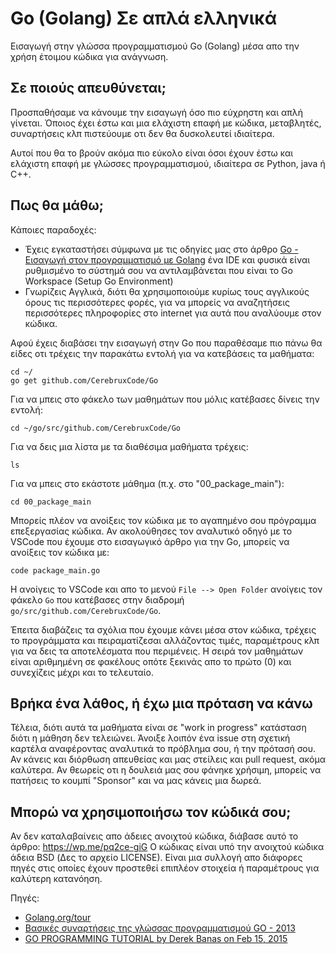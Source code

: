 # Go (Golang) Σε απλά ελληνικά
Εισαγωγή στην γλώσσα προγραμματισμού Go (Golang) μέσα απο την χρήση έτοιμου κώδικα για ανάγνωση.

## Σε ποιούς απευθύνεται;

Προσπαθήσαμε να κάνουμε την εισαγωγή όσο πιο εύχρηστη και απλή γίνεται. 
Όποιος έχει έστω και μια ελάχιστη επαφή με κώδικα, μεταβλητές, συναρτήσεις κλπ πιστεύουμε οτι δεν θα δυσκολευτεί ιδιαίτερα.

Αυτοί που θα το βρούν ακόμα πιο εύκολο είναι όσοι έχουν έστω και ελάχιστη επαφή με γλώσσες προγραμματισμού, ιδιαίτερα σε Python, java ή C++.

## Πως θα μάθω;

Κάποιες παραδοχές:
- Έχεις εγκαταστήσει σύμφωνα με τις οδηγίες μας στο άρθρο [Go - Εισαγωγή στον προγραμματισμό με Golang](https://cerebrux.net/2020/04/08/go-%cf%80%cf%81%ce%bf%ce%b3%cf%81%ce%b1%ce%bc%ce%bc%ce%b1%cf%84%ce%b9%cf%83%ce%bc%cf%8c%cf%82-golang/) ένα IDE και
φυσικά είναι ρυθμισμένο το σύστημά σου να αντιλαμβάνεται που είναι το Go Workspace (Setup Go Environment)
- Γνωρίζεις Αγγλικά, διότι θα χρησιμοποιούμε κυρίως τους αγγλικούς όρους τις περισσότερες φορές, για να μπορείς να αναζητήσεις περισσότερες πληροφορίες στο internet για αυτά που αναλύουμε στον κώδικα.

Αφού έχεις διαβάσει την εισαγωγή στην Go που παραθέσαμε πιο πάνω θα είδες οτι τρέχεις την παρακάτω εντολή για να κατεβάσεις τα μαθήματα:

```
cd ~/
go get github.com/CerebruxCode/Go
```
Για να μπεις στο φάκελο των μαθημάτων που μόλις κατέβασες δίνεις την εντολή:
```
cd ~/go/src/github.com/CerebruxCode/Go
```
Για να δεις μια λίστα με τα διαθέσιμα μαθήματα τρέχεις:
```
ls
```
Για να μπεις στο εκάστοτε μάθημα (π.χ. στο "00_package_main"):
```
cd 00_package_main
```
Μπορείς πλέον να ανοίξεις τον κώδικα με το αγαπημένο σου πρόγραμμα επεξεργασίας κώδικα. Αν ακολούθησες τον αναλυτικό οδηγό με το VSCode που έχουμε στο εισαγωγικό άρθρο για την Go, μπορείς να ανοίξεις τον κώδικα με:
```
code package_main.go
```
Η ανοίγεις το VSCode και απο το μενού `File --> Open Folder` ανοίγεις τον φάκελο `Go` που κατέβασες στην διαδρομή `go/src/github.com/CerebruxCode/Go`. 

Έπειτα διαβάζεις τα σχόλια που έχουμε κάνει μέσα στον κώδικα, τρέχεις το προγράμματα και πειραματίζεσαι αλλάζοντας τιμές, παραμέτρους κλπ για να δεις τα αποτελέσματα που περιμένεις. Η σειρά τον μαθημάτων είναι αριθμημένη σε φακέλους οπότε ξεκινάς απο το πρώτο (0) και συνεχίζεις μέχρι και το τελευταίο.

## Βρήκα ένα λάθος, ή έχω μια πρόταση να κάνω

Τέλεια, διότι αυτά τα μαθήματα είναι σε "work in progress" κατάσταση διότι η μάθηση δεν τελειώνει.
Άνοιξε λοιπόν ένα issue στη σχετική καρτέλα αναφέροντας αναλυτικά το πρόβλημα σου, ή την πρότασή σου. Αν κάνεις και διόρθωση απευθείας και μας στείλεις και pull request, ακόμα καλύτερα.
Αν θεωρείς οτι η δουλειά μας σου φάνηκε χρήσιμη, μπορείς να πατήσεις το κουμπί "Sponsor" και να μας κάνεις μια δωρεά.

## Μπορώ να χρησιμοποιήσω τον κώδικά σου;

Αν δεν καταλαβαίνεις απο άδειες ανοιχτού κώδικα, διάβασε αυτό το άρθρο: https://wp.me/pq2ce-giG
Ο κώδικας είναι υπό την ανοιχτού κώδικα άδεια BSD (Δες το αρχείο LICENSE). 
Είναι μια συλλογή απο διάφορες πηγές στις οποίες έχουν προστεθεί επιπλέον στοιχεία ή παραμέτρους για καλύτερη κατανόηση.

Πηγές:

* [Golang.org/tour](https://tour.golang.org/welcome/1)
* [Βασικές συναρτήσεις της γλώσσας προγραμματισμού GO - 2013](http://nefeli.lib.teicrete.gr/browse/sefe/hlk/2013/MoutzourisGeorgios,ZacharakisKonstantinos/attached-document-1372933587-47018-10437/MoutzourisGeorgios_ZacharakisKonstantinos2013.pdf)
* [GO PROGRAMMING TUTORIAL by Derek Banas on Feb 15, 2015](https://web.archive.org/web/20200120114047/https://www.newthinktank.com/2015/02/go-programming-tutorial/)
